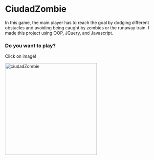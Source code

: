 # CiudadZombie
In this game, the main player has to reach the goal by dodging different obstacles and avoiding being caught by zombies or the runaway train.
I made this project using OOP, JQuery, and Javascript. 

### Do you want to play? 

Click on image! 

[<img src='https://i.ibb.co/sWRnph1/download.png' alt='ciudadZombie' height='300' >](http://ciudadzombie.giulianaolmos.guixon.com/) 
